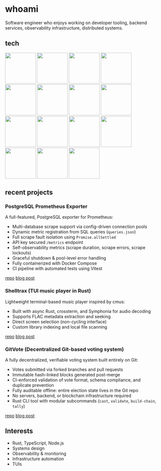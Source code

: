 # whoami

Software engineer who enjoys working on developer tooling, backend services,
observability infrastructure, distributed systems.


## tech

<div>
<img src="https://cdn.jsdelivr.net/gh/devicons/devicon@latest/icons/nodejs/nodejs-original-wordmark.svg" width="100" />
<img src="https://cdn.jsdelivr.net/gh/devicons/devicon@latest/icons/typescript/typescript-original.svg" width="100" />
<img src="https://cdn.jsdelivr.net/gh/devicons/devicon@latest/icons/rust/rust-original.svg" width="100" />
<img src="https://cdn.jsdelivr.net/gh/devicons/devicon@latest/icons/python/python-original-wordmark.svg" width="100" />
<img src="https://cdn.jsdelivr.net/gh/devicons/devicon@latest/icons/react/react-original-wordmark.svg" width="100" />
<img src="https://cdn.jsdelivr.net/gh/devicons/devicon@latest/icons/docker/docker-original-wordmark.svg" width="100" />
<img src="https://cdn.jsdelivr.net/gh/devicons/devicon@latest/icons/postgresql/postgresql-original-wordmark.svg" width="100" />
<img src="https://cdn.jsdelivr.net/gh/devicons/devicon@latest/icons/linux/linux-original.svg" width="100" />
<img src="https://cdn.jsdelivr.net/gh/devicons/devicon@latest/icons/nixos/nixos-original.svg" width="100" />
<img src="https://cdn.jsdelivr.net/gh/devicons/devicon@latest/icons/bash/bash-original.svg" width="100" />
<img src="https://cdn.jsdelivr.net/gh/devicons/devicon@latest/icons/vim/vim-original.svg" width="100" />
<img src="https://cdn.jsdelivr.net/gh/devicons/devicon@latest/icons/kubernetes/kubernetes-original-wordmark.svg" width="100" />
<img src="https://cdn.jsdelivr.net/gh/devicons/devicon@latest/icons/terraform/terraform-original-wordmark.svg" width="100" />
<img src="https://cdn.jsdelivr.net/gh/devicons/devicon@latest/icons/git/git-original-wordmark.svg" width="100" />
<img src="https://cdn.jsdelivr.net/gh/devicons/devicon@latest/icons/prometheus/prometheus-plain-wordmark.svg" width="100" />
</div>

## recent projects

### PostgreSQL Prometheus Exporter

A full-featured, PostgreSQL exporter for Prometheus:

- Multi-database scrape support via config-driven connection pools
- Dynamic metric registration from SQL queries (`queries.json`)
- Full scrape fault isolation using `Promise.allSettled`
- API key secured `/metrics` endpoint
- Self-observability metrics (scrape duration, scrape errors, scrape lockouts)
- Graceful shutdown & pool-level error handling
- Fully containerized with Docker Compose
- CI pipeline with automated tests using Vitest

[repo](https://github.com/ducks/node-postgres-exporter)
[blog post](https://jakegoldsborough.com/blog/2025/building-node-postgres-exporter/)

### Shelltrax (TUI music player in Rust)

Lightweight terminal-based music player inspired by cmus:

- Built with async Rust, crossterm, and Symphonia for audio decoding
- Supports FLAC metadata extraction and seeking
- Direct screen selection (non-cycling interface)
- Custom library indexing and local file scanning

[repo](https://github.com/ducks/shelltrax)
[blog post](https://jakegoldsborough.com/blog/2025/introducing-shelltrax/)

### GitVote (Decentralized Git-based voting system)

A fully decentralized, verifiable voting system built entirely on Git:

- Votes submitted via forked branches and pull requests
- Immutable hash-linked blocks generated post-merge
- CI-enforced validation of vote format, schema compliance, and duplicate
  prevention
- Fully auditable offline: entire election state lives in the Git repo
- No servers, backend, or blockchain infrastructure required
- Rust CLI tool with modular subcommands (`cast`, `validate`, `build-chain`,
  `tally`)

[repo](https://github.com/ducks/gitvote)
[blog post](https://jakegoldsborough.com/blog/2025/building-a-voting-system-with-git/)

## Interests

- Rust, TypeScript, Node.js
- Systems design
- Observability & monitoring
- Infrastructure automation
- TUIs
